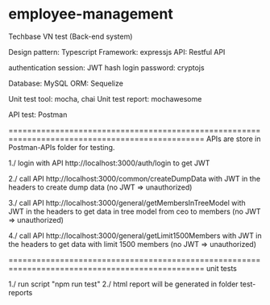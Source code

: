 # employee-management

Techbase VN test (Back-end system)

Design pattern: Typescript
Framework: expressjs
API: Restful API

authentication session: JWT
hash login password: cryptojs

Database: MySQL
ORM: Sequelize

Unit test tool: mocha, chai
Unit test report: mochawesome

API test: Postman

================================================================================================
APIs are store in Postman-APIs folder for testing.

1./ login with API http://localhost:3000/auth/login
to get JWT

2./ call API http://localhost:3000/common/createDumpData
with JWT in the headers to create dump data (no JWT => unauthorized)

3./ call API http://localhost:3000/general/getMembersInTreeModel
with JWT in the headers to get data in tree model from ceo to members (no JWT => unauthorized)

4./ call API http://localhost:3000/general/getLimit1500Members
with JWT in the headers to get data with limit 1500 members (no JWT => unauthorized)

================================================================================================
unit tests

1./ run script "npm run test"
2./ html report will be generated in folder test-reports
